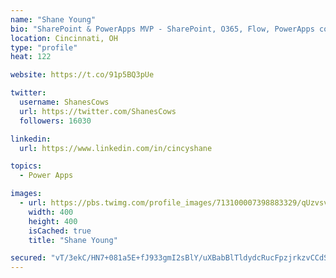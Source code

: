```yaml
---
name: "Shane Young"
bio: "SharePoint & PowerApps MVP - SharePoint, O365, Flow, PowerApps consulting? @PowerApps911 | Pure Snark? You found it."
location: Cincinnati, OH
type: "profile"
heat: 122

website: https://t.co/91p5BQ3pUe

twitter:
  username: ShanesCows
  url: https://twitter.com/ShanesCows
  followers: 16030

linkedin:
  url: https://www.linkedin.com/in/cincyshane

topics:
  - Power Apps

images:
  - url: https://pbs.twimg.com/profile_images/713100007398883329/qUzvsvQ3_400x400.jpg
    width: 400
    height: 400
    isCached: true
    title: "Shane Young"

secured: "vT/3ekC/HN7+081a5E+fJ933gmI2sBlY/uXBabBlTldydcRucFpzjrkzvCCdSBBvDf6+zUOZgbI1kJ4lax8T4ulitWDjy0wRatasjI+wFlrYZA6iS1y1P4RhI+PJ00EOXHC5Zvmd3KR2UzffWw+kzs41nXJlfCbgk+n3ETO426T6ZXhW66p9r1beHH/LRwzceyk0LJCv/9yhG5vNSqkVdy0+fAlGVmAs8wmWYcGDUZZ7BhzWg/406+87rokzqKjJVTOXbpXBaAiea9TrqeVctRfVrHcJEQQVy26U9mCqgpBn8vbyr+LGZ5q66KGNgzh8sN/6Yn8WS5HnSmsFXSIMDVYCYRx7QD+egkQiZt17iBfd/qNohEDkZGXIIy8dumDn7F9zAivtfpXCZDmDbYtiRWV0KTTEvY8b/CyS3fboUkE=;J/1SZYbi/ZVLYjh4hO7o5w=="
---
```


